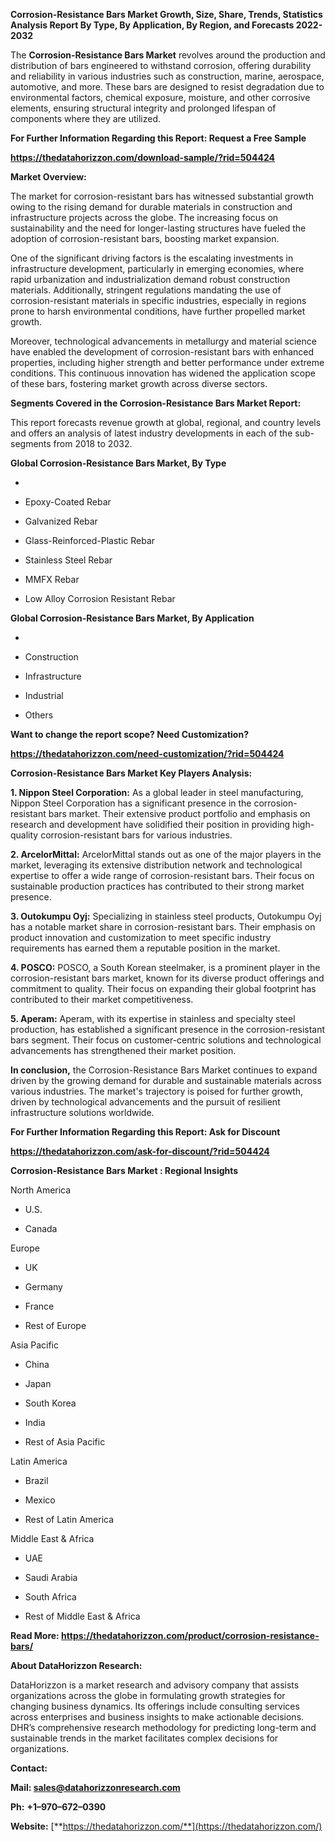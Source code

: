 **Corrosion-Resistance Bars Market Growth, Size, Share, Trends,
Statistics Analysis Report By Type, By Application, By Region, and
Forecasts 2022-2032**

The **Corrosion-Resistance Bars Market** revolves around the production
and distribution of bars engineered to withstand corrosion, offering
durability and reliability in various industries such as construction,
marine, aerospace, automotive, and more. These bars are designed to
resist degradation due to environmental factors, chemical exposure,
moisture, and other corrosive elements, ensuring structural integrity
and prolonged lifespan of components where they are utilized.

**For Further Information Regarding this Report: Request a Free Sample**

**<https://thedatahorizzon.com/download-sample/?rid=504424>**

**Market Overview:**

The market for corrosion-resistant bars has witnessed substantial growth
owing to the rising demand for durable materials in construction and
infrastructure projects across the globe. The increasing focus on
sustainability and the need for longer-lasting structures have fueled
the adoption of corrosion-resistant bars, boosting market expansion.

One of the significant driving factors is the escalating investments in
infrastructure development, particularly in emerging economies, where
rapid urbanization and industrialization demand robust construction
materials. Additionally, stringent regulations mandating the use of
corrosion-resistant materials in specific industries, especially in
regions prone to harsh environmental conditions, have further propelled
market growth.

Moreover, technological advancements in metallurgy and material science
have enabled the development of corrosion-resistant bars with enhanced
properties, including higher strength and better performance under
extreme conditions. This continuous innovation has widened the
application scope of these bars, fostering market growth across diverse
sectors.

**Segments Covered in the Corrosion-Resistance Bars Market Report:**

This report forecasts revenue growth at global, regional, and country
levels and offers an analysis of latest industry developments in each of
the sub-segments from 2018 to 2032.

**Global Corrosion-Resistance Bars Market, By Type**

-   

-   Epoxy-Coated Rebar

-   Galvanized Rebar

-   Glass-Reinforced-Plastic Rebar

-   Stainless Steel Rebar

-   MMFX Rebar

-   Low Alloy Corrosion Resistant Rebar

**Global Corrosion-Resistance Bars Market, By Application**

-   

-   Construction

-   Infrastructure

-   Industrial

-   Others

**Want to change the report scope? Need Customization?**

**<https://thedatahorizzon.com/need-customization/?rid=504424>**

**Corrosion-Resistance Bars Market Key Players Analysis:**

**1. Nippon Steel Corporation:** As a global leader in steel
manufacturing, Nippon Steel Corporation has a significant presence in
the corrosion-resistant bars market. Their extensive product portfolio
and emphasis on research and development have solidified their position
in providing high-quality corrosion-resistant bars for various
industries.

**2. ArcelorMittal:** ArcelorMittal stands out as one of the major
players in the market, leveraging its extensive distribution network and
technological expertise to offer a wide range of corrosion-resistant
bars. Their focus on sustainable production practices has contributed to
their strong market presence.

**3. Outokumpu Oyj:** Specializing in stainless steel products,
Outokumpu Oyj has a notable market share in corrosion-resistant bars.
Their emphasis on product innovation and customization to meet specific
industry requirements has earned them a reputable position in the
market.

**4. POSCO:** POSCO, a South Korean steelmaker, is a prominent player in
the corrosion-resistant bars market, known for its diverse product
offerings and commitment to quality. Their focus on expanding their
global footprint has contributed to their market competitiveness.

**5. Aperam:** Aperam, with its expertise in stainless and specialty
steel production, has established a significant presence in the
corrosion-resistant bars segment. Their focus on customer-centric
solutions and technological advancements has strengthened their market
position.

**In conclusion,** the Corrosion-Resistance Bars Market continues to
expand driven by the growing demand for durable and sustainable
materials across various industries. The market's trajectory is poised
for further growth, driven by technological advancements and the pursuit
of resilient infrastructure solutions worldwide.

**For Further Information Regarding this Report: Ask for Discount**

**<https://thedatahorizzon.com/ask-for-discount/?rid=504424>**

**Corrosion-Resistance Bars Market : Regional Insights**

North America

-   U.S.

-   Canada

Europe

-   UK

-   Germany

-   France

-   Rest of Europe

Asia Pacific

-   China

-   Japan

-   South Korea

-   India

-   Rest of Asia Pacific

Latin America

-   Brazil

-   Mexico

-   Rest of Latin America

Middle East & Africa

-   UAE

-   Saudi Arabia

-   South Africa

-   Rest of Middle East & Africa

**Read More:
<https://thedatahorizzon.com/product/corrosion-resistance-bars/>**

**About DataHorizzon Research:**

DataHorizzon is a market research and advisory company that assists
organizations across the globe in formulating growth strategies for
changing business dynamics. Its offerings include consulting services
across enterprises and business insights to make actionable decisions.
DHR’s comprehensive research methodology for predicting long-term and
sustainable trends in the market facilitates complex decisions for
organizations.

**Contact:**

**Mail: <sales@datahorizzonresearch.com>**

**Ph:** **+1–970–672–0390**

**Website:**
[**https://thedatahorizzon.com/**](https://thedatahorizzon.com/)

